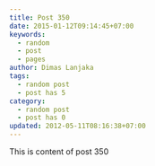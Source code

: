 ```yaml
---
title: Post 350
date: 2015-01-12T09:14:45+07:00
keywords:
  - random
  - post
  - pages
author: Dimas Lanjaka
tags:
  - random post
  - post has 5
category:
  - random post
  - post has 0
updated: 2012-05-11T08:16:38+07:00
---
```

This is content of post 350